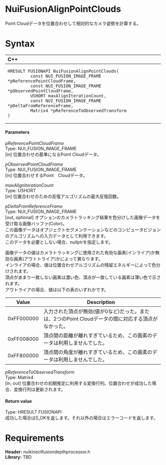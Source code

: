 NuiFusionAlignPointClouds  
=========================  

Point Cloudデータを位置合わせして相対的なカメラ姿勢を計算する。 <span id="syntaxSection"></span>

Syntax  
======  

<table>
<colgroup>
<col width="100%" />
</colgroup>
<thead>
<tr class="header">
<th align="left">C++</th>
</tr>
</thead>
<tbody>
<tr class="odd">
<td align="left"><pre><code>HRESULT FUSIONAPI NuiFusionAlignPointClouds(  
         const NUI_FUSION_IMAGE_FRAME *pReferencePointCloudFrame,  
         const NUI_FUSION_IMAGE_FRAME *pObservedPointCloudFrame,  
         USHORT maxAlignIterationCount,  
         const NUI_FUSION_IMAGE_FRAME *pDeltaFromReferenceFrame,  
         Matrix4 *pReferenceToObservedTransform  
)</code></pre></td>
</tr>
</tbody>
</table>

<span id="ID4EG"></span>
#### Parameters  

*pReferencePointCloudFrame*    
Type: NUI\_FUSION\_IMAGE\_FRAME  
[in] 位置合わせの基準になるPoint Cloudデータ。  

*pObservedPointCloudFrame*    
Type: NUI\_FUSION\_IMAGE\_FRAME  
[in] 位置合わせするPoint　Cloudデータ。  

*maxAlignIterationCount*    
Type: USHORT  
[in] 位置合わせのための反復アルゴリズムの最大反復回数。  

*pDeltaFromReferenceFrame*    
Type: NUI\_FUSION\_IMAGE\_FRAME  
[out, optional] オプションのカメラトラッキング結果を色分けした画像データを受け取る画像バッファ(Color)。  
この画像データはオブジェクトセグメンテーションなどのコンピュータビジョンのアルゴリズムへの入力データとして利用できます。  
このデータを必要としない場合、nullptrを指定します。  

画像データの値はカメラトラッキングに使用された有効な画素(インライア)か無効な画素(アウトトライア)かによって異なります。  
インライアの場合、値は位置合わせアルゴリズムの残留エネルギーによって色分けされます。  
頂点があまり一致しない画素は濃い色、頂点が一致している画素は薄い色で示されます。  
アウトライアの場合、値は以下の表のいずれかです。  

| Value      | Description                                                                                                                                                |
|------------|------------------------------------------------------------------------------------------------------------------------------------------------------------|
| 0xFF000000 | 入力された頂点が無効(値が0など)だった。または、2つのPoint Cloudデータの間に対応する頂点がなかった。 |
| 0xFF008000 | 頂点間の距離が離れすぎているため、この画素のデータは利用しませんでした。                                                                           |
| 0xFF800000 | 頂点間の角度が離れすぎているため、この画素のデータは利用しませんでした。                                                 |

*pReferenceToObservedTransform*    
Type: Matrix4  
[in, out] 位置合わせの初期推定に利用する変換行列。位置合わせが成功した場合、変換行列は更新されます。  

<span id="ID4EN"></span>
#### Return value  

Type: HRESULT FUSIONAPI  
成功した場合はS\_OKを返します。それ以外の場合はエラーコードを返します。  

<span id="requirements"></span>

Requirements  
============  

**Header:** nuikinectfusiondepthprocessor.h  
**Library:** TBD  



<!--Please do not edit the data in the comment block below.-->
<!--
TOCTitle : NuiFusionAlignPointClouds
RLTitle : NuiFusionAlignPointClouds
KeywordK : NuiFusionAlignPointClouds
KeywordF : NuiFusionAlignPointClouds
KeywordF : Microsoft.Kinect.nuikinectfusiondepthprocessor.NuiFusionAlignPointClouds(NUI_FUSION_IMAGE_FRAME,NUI_FUSION_IMAGE_FRAME,USHORT,NUI_FUSION_IMAGE_FRAME,Matrix4@)
KeywordA : M:Microsoft.Kinect.nuikinectfusiondepthprocessor.NuiFusionAlignPointClouds(NUI_FUSION_IMAGE_FRAME,NUI_FUSION_IMAGE_FRAME,USHORT,NUI_FUSION_IMAGE_FRAME,Matrix4@)
AssetID : M:Microsoft.Kinect.nuikinectfusiondepthprocessor.NuiFusionAlignPointClouds(NUI_FUSION_IMAGE_FRAME,NUI_FUSION_IMAGE_FRAME,USHORT,NUI_FUSION_IMAGE_FRAME,Matrix4@)
Locale : en-us
CommunityContent : 1
APIType : Managed
APILocation : 
APIName : Microsoft.Kinect.nuikinectfusiondepthprocessor.NuiFusionAlignPointClouds
TargetOS : Windows
TopicType : kbSyntax
DevLang : C++
DocSet : K4Wv2
ProjType : K4Wv2Proj
Technology : Kinect for Windows
Product : Kinect for Windows SDK v2
productversion : 20
-->
